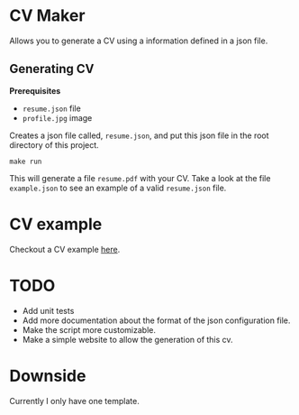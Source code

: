 # CV Maker

Allows you to generate a CV using a information defined in a json file.

## Generating CV

**Prerequisites**

* `resume.json` file
* `profile.jpg` image

Creates a json file called, `resume.json`, and put this json file in the root directory of this project.

```
make run
```

This will generate a file `resume.pdf` with your CV.
Take a look at the file `example.json` to see an example of a valid `resume.json` file.

# CV example

Checkout a CV example [here](https://mega.nz/file/MRdmiS5a#6BlqsEaqAza-ghD0J9odE91SsqnjyUNgbg9adOdVJ7c).


# TODO

* Add unit tests
* Add more documentation about the format of the json configuration file.
* Make the script more customizable.
* Make a simple website to allow the generation of this cv.

# Downside

Currently I only have one template.

